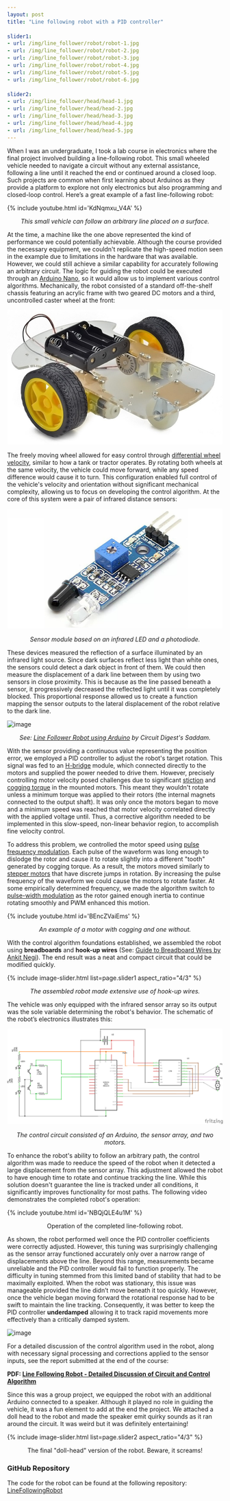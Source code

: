 ```yaml
---
layout: post
title: "Line following robot with a PID controller"

slider1:
- url: /img/line_follower/robot/robot-1.jpg
- url: /img/line_follower/robot/robot-2.jpg
- url: /img/line_follower/robot/robot-3.jpg
- url: /img/line_follower/robot/robot-4.jpg
- url: /img/line_follower/robot/robot-5.jpg
- url: /img/line_follower/robot/robot-6.jpg

slider2:
- url: /img/line_follower/head/head-1.jpg
- url: /img/line_follower/head/head-2.jpg
- url: /img/line_follower/head/head-3.jpg
- url: /img/line_follower/head/head-4.jpg
- url: /img/line_follower/head/head-5.jpg
---
```


When I was an undergraduate, I took a lab course in electronics where the final project involved building a line-following robot. This small wheeled vehicle needed to navigate a circuit without any external assistance, following a line until it reached the end or continued around a closed loop. Such projects are common when first learning about Arduinos as they provide a platform to explore not only electronics but also programming and closed-loop control. Here’s a great example of a fast line-following robot:

{% include youtube.html id='KdNqmxu_V4A' %}
<p align="center"><i>This small vehicle can follow an arbitrary line placed on a surface.</i></p>

At the time, a machine like the one above represented the kind of performance we could potentially achievable. Although the course provided the necessary equipment, we couldn't replicate the high-speed motion seen in the example due to limitations in the hardware that was available. However, we could still achieve a similar capability for accurately following an arbitrary circuit. The logic for guiding the robot could be executed through an [Arduino Nano](https://store.arduino.cc/products/arduino-nano), so it would allow us to implement various control algorithms. Mechanically, the robot consisted of a standard off-the-shelf chassis featuring an acrylic frame with two geared DC motors and a third, uncontrolled caster wheel at the front:

![image](/img/line_follower/robot-chasis.jpg)

The freely moving wheel allowed for easy control through [differential wheel velocity](https://en.wikipedia.org/wiki/Differential_wheeled_robot), similar to how a tank or tractor operates. By rotating both wheels at the same velocity, the vehicle could move forward, while any speed difference would cause it to turn. This configuration enabled full control of the vehicle's velocity and orientation without significant mechanical complexity, allowing us to focus on developing the control algorithm. At the core of this system were a pair of infrared distance sensors:

![image](/img/line_follower/ir-sensor.jpg)
<p align="center"><i>Sensor module based on an infrared LED and a photodiode.</i></p>

These devices measured the reflection of a surface illuminated by an infrared light source. Since dark surfaces reflect less light than white ones, the sensors could detect a dark object in front of them. We could then measure the displacement of a dark line between them by using two sensors in close proximity. This is because as the line passed beneath a sensor, it progressively decreased the reflected light until it was completely blocked. This proportional response allowed us to create a function mapping the sensor outputs to the lateral displacement of the robot relative to the dark line.

![image](https://circuitdigest.com/sites/default/files/inlineimages/Turning-left-to-line-follow.gif)
<p align="center"><i>See: <a href="https://circuitdigest.com/microcontroller-projects/line-follower-robot-using-arduino">Line Follower Robot using Arduino</a> by Circuit Digest's Saddam.</i></p>

With the sensor providing a continuous value representing the position error, we employed a PID controller to adjust the robot's target rotation. This signal was fed to an [H-bridge](https://en.wikipedia.org/wiki/H-bridge) module, which connected directly to the motors and supplied the power needed to drive them. However, precisely controlling motor velocity posed challenges due to significant [stiction](https://en.wikipedia.org/wiki/Stiction) and [cogging torque](https://en.wikipedia.org/wiki/Cogging_torque) in the mounted motors. This meant they wouldn't rotate unless a minimum torque was applied to their rotors (the internal magnets connected to the output shaft). It was only once the motors began to move and a minimum speed was reached that motor velocity correlated directly with the applied voltage until. Thus, a corrective algorithm needed to be implemented in this slow-speed, non-linear behavior region, to accomplish fine velocity control.

To address this problem, we controlled the motor speed using [pulse frequency modulation](https://en.wikipedia.org/wiki/Pulse-frequency_modulation). Each pulse of the waveform was long enough to dislodge the rotor and cause it to rotate slightly into a different "tooth" generated by cogging torque. As a result, the motors moved similarly to [stepper motors](https://en.wikipedia.org/wiki/Stepper_motor) that have discrete jumps in rotation. By increasing the pulse frequency of the waveform we could cause the motors to rotate faster. At some empirically determined frequency, we made the algorithm switch to [pulse-width modulation](https://en.wikipedia.org/wiki/Pulse-width_modulation) as the rotor gained enough inertia to continue rotating smoothly and PWM enhanced this motion.

{% include youtube.html id='BEncZVaiEms' %} 
<p align="center"><i>An example of a motor with cogging and one without.</i></p>

With the control algorithm foundations established, we assembled the robot using __breadboards__ and __hook-up wires__ (See: [Guide to Breadboard Wires by Ankit Negi](https://www.etechnophiles.com/breadboard-wires/)). The end result was a neat and compact circuit that could be modified quickly.

{% include image-slider.html list=page.slider1 aspect_ratio="4/3" %}
<p align="center"><i>The assembled robot made extensive use of hook-up wires.</i></p>

The vehicle was only equipped with the infrared sensor array so its output was the sole variable determining the robot's behavior. The schematic of the robot’s electronics illustrates this:

![image](https://raw.githubusercontent.com/RCmags/LineFollowingRobot/refs/heads/main/images/diagram/schematic.png)
<p align="center"><i>The control circuit consisted of an Arduino, the sensor array, and two motors.</i></p>

To enhance the robot's ability to follow an arbitrary path, the control algorithm was made to reeduce the speed of the robot when it detected a large displacement from the sensor array. This adjustment allowed the robot to have enough time to rotate and continue tracking the line. While this solution doesn't guarantee the line is tracked under all conditions, it significantly improves functionality for most paths. The following video demonstrates the completed robot's operation:

{% include youtube.html id='NBQjQLE4u1M' %}
<p align="center">Operation of the completed line-following robot.</p>

As shown, the robot performed well once the PID controller coefficients were correctly adjusted. However, this tuning was surprisingly challenging as the sensor array functioned accurately only over a narrow range of displacements above the line. Beyond this range, measurements became unreliable and the PID controller would fail to function properly. The difficulty in tuning stemmed from this limited band of stability that had to be maximally exploited. When the robot was stationary, this issue was manageable provided the line didn’t move beneath it too quickly. However, once the vehicle began moving forward the rotational response had to be swift to maintain the line tracking. Consequently, it was better to keep the PID controller __underdamped__ allowing it to track rapid movements more effectively than a critically damped system.

![image](https://www.pmdcorp.com/hs-fs/hubfs/Diagrams/fig-over-under-critically-damped.png?width=1400&name=fig-over-under-critically-damped.png)

For a detailed discussion of the control algorithm used in the robot, along with necessary signal processing and corrections applied to the sensor inputs, see the report submitted at the end of the course:

**PDF: <a href="/pdfs/line_follower_report.pdf">Line Following Robot - Detailed Discussion of Circuit and Control Algorithm</a>**

Since this was a group project, we equipped the robot with an additional Arduino connected to a speaker. Although it played no role in guiding the vehicle, it was a fun element to add at the end the project. We attached a doll head to the robot and made the speaker emit quirky sounds as it ran around the circuit. It was weird but it was definitely entertaining!

{% include image-slider.html list=page.slider2 aspect_ratio="4/3" %}
<p align="center">The final "doll-head" version of the robot. Beware, it screams!</p>

### GitHub Repository
The code for the robot can be found at the following repository: 
[LineFollowingRobot](https://github.com/RCmags/LineFollowingRobot)
